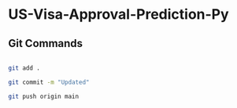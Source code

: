 # US-Visa-Approval-Prediction-Py

## Git Commands

```bash

git add .

git commit -m "Updated"

git push origin main

```
